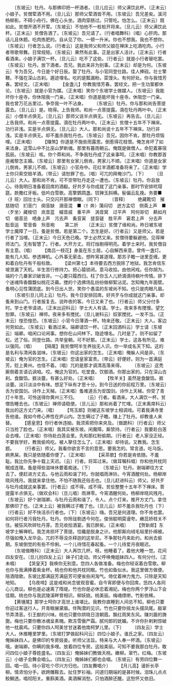 <!-- { "loadSidebar": true } -->
　　〔东坡云〕牡丹。与那佛印把一杯酒者。〔旦儿应云〕师父满饮此杯。〔正末云〕小娘子。贫僧荤酒不用。〔旦儿云〕那师父荤酒皆不用。〔东坡云〕吾兄差矣。溪河杨柳影。不碍小舟行。佛在心头坐。酒肉穿肠过。只管吃。怕怎么。〔正末云〕既如此。贫僧开酒不开荤。〔东坡云〕不怕他不一桩桩开将来。〔旦儿云〕师父满饮此杯。〔正末云〕贫僧告酒了。〔东坡云〕吾兄请了。〔行者唱舞科〕〔唱〕心肝肉。那话儿且休题。吃肉拣肥的。自从见了你。一顿一升米。你也不想我。我也不想你。〔东坡云〕行者怎么说。〔行者云〕这是我师父和师父娘在禅床上吃酒吃肉。小行者带歌带舞。日常规矩。〔东坡云〕果然有此事。正是出家人活计。〔正末云〕行者看酒来。小娘子满饮一杯。〔旦儿云〕吃不了这些。〔行者云〕就是小行者替吃罢。〔东坡云〕牡丹。放下酒者。吾兄。我此来非为别事。〔正末云〕却是为何。〔东坡云〕专为吾兄。今日是个好日辰。娶了牡丹。与小官同登仕路。佳人捧砚。壮士擎鞭。不强在深山古刹。遁迹埋名。吃的是瓢漏粉。菜馒头。有何好处。你与我惜芳春。罢经文。〔正末唱〕
　　【金盏儿】你教我惜芳春。罢经文。把一生功案都休论。〔东坡云〕就是小官为媒。〔正末唱〕笑你个东坡学士做媒人。〔东坡云〕我能坏你十座寺。你休阻我一门亲。〔正末唱〕你道是能坏我十座寺。休阻您一门亲。我也曾万花丛里过。争奈我一叶不沾身。
　　〔东坡云〕牡丹。你与那和尚告菩提露去。〔旦儿云〕是。晓得。上告我师。和尚一点菩提露。滴在牡丹两叶中。〔正末云〕小僧半点俱无。〔旦儿云〕那师父说半点俱无。〔东坡云〕再告去。〔旦儿云〕上告我师。和尚一点菩提露。滴在牡丹两叶中。〔正末云〕贫僧十五年不下禅床。功行非浅。实是半点俱无。〔旦儿云〕大人。那和尚说十五年不下禅床。功行非浅。实是半点俱无。却不羞杀我牡丹也。〔东坡云〕吾兄。因你不肯。那牡丹烦恼哩。〔正末唱〕
　　【赚煞】你道是不施些雨露恩。倒惹得花枝恨。俺怎肯坏了如来法身。这雪山中不比巫山梦断魂。那里有暮雨朝云。俺既是做僧人。命犯着寡宿孤辰。〔东坡云〕咳。你个莽和尚。不争我牡丹成了这亲事呵。〔正末唱〕你教那首座阇黎怎主婚。〔东坡云〕那里有女家儿倒肯。男家儿不顺。〔正末唱〕你道是女家儿倒肯。男家儿不顺。〔东坡云〕小官舟中。花红羊酒都准备将来了。〔正末唱〕学士你只索空赔羊酒。〔带云〕请恕罪了也。〔唱〕可兀的拜俺沙门。〔下〕
　　〔旦儿云〕大人。那和尚不肯。可不空带牡丹走这一遭也。〔东坡云〕牡丹。你且放心。待我明日准备着回席的酒殽。好共歹与你成就了这门亲事。那时节安排玳瑁筵。款撒红牙板。低吟白雪歌。高擎鹦鹉盏。钗亸玉斜横。髻偏云乱挽。务要■〈扌班〉回壮士头。只交闪开那禅僧眼。〔同下〕
　　〔音释〕
　　绝藏靴切　摧慈随切　扪音门　阕音缺　溷音混　■〈忄奔〉蒲闷切　迸方孟切　侧斋上声　■〈歹坐〉藏梭切　岚音蓝　槭音戚　重平声　涡音窝　过平声　阿何哥切　爇如月切　偈音忌　哂身上声　污去声　夤音寅　搓音磋　胜平声　窘君上声　分去声　酝音运　荤音昏　炰音袍
　　第二折
　　〔正末云〕贫僧了缘和尚。昨日被东坡学士魔障了一日。蚤是贫僧。若是第二个。怎生是好。〔行者云〕又是师父。若是行者了当哩。〔正末云〕今日天色已晚。学士必然又来。贫僧待要躲避他。见得禅师法门。无有智慧了。行者。大开方丈。将灯烛剔得明亮。着学士来时。我贫僧自有主意。〔唱〕
　　【南吕一枝花】身虽在东土居。心自解西来意。曾传一盏灯。能有几人知。参透禅机。心外事无萦击。想昨宵甚道理。那苏子瞻一谜里歪缠。更和着白牡丹有千般标致。
　　【梁州第七】本待要去西方脱除了地狱。我怎肯信东坡泄漏了天机。半生苦行修持力。把心猿锁闭。意马收拾。由他闲戏。任你胡为。端的个几番家识破皆非。一心要只履西归。枉了你玉人儿娇滴滴待枫叶传情。排下个迷魂阵香馥馥似桃花泛蘃。搅的个选佛场乱纷纷做柳絮沾泥。怎知俺九年面壁。蚤明心见性蒲团底。到今日出人世。笑你个愚滥的东坡尚不知。也只是肉眼凡眉。
　　〔东坡引旦儿同上云〕牡丹。我今日安排回席。好共歹与你成就这门亲事。却蚤来到山门。行者报复去。说昨夜的客。今日又来了也。〔行者云〕师父分付多时。学士老爷请进。〔正末出迎科云〕学士大人有请。学士。夜来多有搅慢。望乞恕罪。〔东坡云〕禅师。夜来多有搅扰。〔旦儿谢科云〕奴家搅扰。一发不当。〔正末云〕惶恐惶恐。〔东坡云〕小官今日薄酒一杯。特来还敬。〔正末云〕大人。客边何劳如此。〔东坡云〕看酒过来。端卿请饮一杯。〔正末回酒科云〕学士请〔东坡云〕端卿。咱闲口论闲事。想你在山间林下。隐迹埋名。几时是了。则不如留了松。还了俗。同登仕路。共举皇朝。可不好那。〔正末云〕学士。这各有所见。难以强同。〔唱〕
　　【隔尾】我贫僧呵半生养拙无人识。你一举成名天下知。这的是名利与清闲各滋味。〔东坡云〕你这出家的怎生。〔正末唱〕俺躲人间是非。〔东坡云〕俺为官的怎生。〔正末唱〕您请皇家富贵。〔带云〕好便好。则为一首满庭芳。贬上黄州。也怪不着。〔唱〕兀的是那才调清高落来得。
　　〔东坡云〕这秃厮倒着言语讥讽咱。哎。俺这为官的。吃堂食。饮御酒。你那出家的。只在深山古刹。食酸馅。捱淡虀。有甚么好处。〔正末唱〕
　　【牧羊关】虽然是食酸馅。捱淡虀。淡只淡淡中有味。想足下纵有才思十分。到今日送的你前程万里。〔东坡云〕舌为安国剑。诗作上天梯。〔正末唱〕蚤难道舌为安国剑。诗作上天梯。你受了青灯十年苦。可怜送得你黄州三不归。
　　〔云〕行者。看酒来。大人满饮一杯。贫僧告睡去也。〔东坡云〕禅师请稳便。〔旦儿云〕那和尚着了忙哩。〔正末离席科云〕我出的这方丈门来。〔唱〕
　　【骂玉郎】则被这东坡学士相调戏。可着我满寺里告他谁。我如今修心养性在庐山内。怎生瞒过了子瞻。赚上了牡丹。却教谁人来替。
　　【感皇恩】你行者休违拗。我须索把你来央及。〔做跪科〕〔行者云〕师父只当抢了脸也。〔正末唱〕我其实被东坡。闲魔障。厮禁持。〔行者云〕我要赴白莲会去哩。〔正末唱〕你待赴白莲会里。先和那红粉偷期。〔行者云〕老人家没正经。不要我学好。教我偷鸡吃。被人拏住怎么了。〔正末唱〕却待说。又教我。怎生题。
　　〔行者云〕师父。我看你欲言不言的意思。要我怎的。常言道。吃乌饭。痾黑屎。我只是依随着你便了。〔正末唱〕
　　【采茶歌】你若是肯依随。不羞耻。我比你先争十载上天迟。〔云〕行者。将耳过来。〔做耳嘱科唱〕你和他共枕同眠成连理。蚤是得些滋味休要着痴迷。〔下〕
　　〔东坡云〕牡丹。谢端卿往方丈去了。便赶进方丈去。与他云雨和谐了时。你就唱雨淋铃。今宵酒醒何处。杨柳岸晓风残月。我就来拿住他。不怕不随我还俗去也。〔旦儿赶进科云〕师父。好共歹与牡丹成就这亲事罢。〔行者云〕成不得。成不得。贫侩整整十五年不下禅床。菩提露半点俱无。〔做欢会科〕〔旦儿唱〕雨淋零。今宵酒醒何处。杨柳岸晓风残月。〔东坡云〕好个谢瑞卿。与牡丹云雨和谐了。令人。点个灯来。推开方丈门。拿住那佛印了也。〔正末上云〕被我瞒过子瞻了也。〔旦儿云〕却不羞杀我牡丹也〔下〕〔行者云〕好不快活杀行者也。〔下〕〔东坡云〕嗨。吾兄是何道理。你不肯也罢。如何将行者污我牡丹。牡丹。你玲珑剔透今何在。俊俏聪明莫谩夸。嫩蕊娇枝关不住。被狂风吹碎牡丹芽。吾兄收拾酒宴。我已醉矣。〔正未唱〕
　　【贺新郎】东坡学士解禅机。我怎肯损坏了菩提。恰纔是脱身之计。他那厮向绒毛毡里扑绵被。尽强如俺入龙华会。兀的不辱没杀释迦的这牟尼。不争那牡丹来赴约。和尚去偷期。东坡倒觉的有些不伶俐。一个儿待惜花春起蚤。一个儿待爱月夜眠迟。
　　〔东坡做睡科〕〔正末云〕大人再饮几杯。呀。他睡着了。着他大睡一觉。花间四友安在。〔旦儿扮四友上云〕妹子们走动。师父呼唤俺姐妹四人。有何分付。〔正未唱〕
　　【哭皇天】我唤你无别意。您四人各做准备。梅也你轻讴着白雪歌。柳也你与我满捧着紫金杯。桃也你和他共枕同眠。竹也如鱼似水。我这里做方做便。陪酒隌歌。东坡比那满庭芳满庭芳可便省些闲淘气。倚仗着神力鬼力。只除是天知地知。
　　【乌夜啼】这是戒和尚念彼观音蜜。自今宵即便与你回席。恁四人各同心儿商议。柳也是必速离了隋堤。竹也你是必休恋着湘妃。梅也你两个罗浮山下会佳期。桃也你与我武陵溪畔曾相识。柳妖娆。桃美丽。梅魂缥缈。竹影依稀。
　　【黄锺尾】那学士呵你才高世上谁堪比。我教你直睡到人间总不知。柳也只要你迎过客送行人。开青眼展黛眉。伴陶潜的见识。竹也只要你摇龙头摆凤尾。敲翠节弄清音。引王猷的兴味。桃也只要你烘晓日渲朝霞。飘红雨笑东风。赚刘晨的旖旎。梅也只要你散冰魂呈素魄。欺冻雪傲严霜。腻何郎的妩媚。不许你扑剌剌惊破他一枕晨鸡。只要你四人呵美甘甘迷着他南柯梦儿里。〔下〕
　　〔四友云〕学士大人。休推睡里梦里。〔东坡打梦做起科问云〕四位小娘子。谁氏之家。〔四友云〕俺姊妹四人。是佛印的专房妓妾。听师父法旨。特来与大人奉一杯酒。〔东坡云〕哦。谢端卿。你瞒的我多哩。放着四位专房。这般美丽。可知不要我那白牡丹。敢问四位小娘子尊姓盛名。〔四友云〕俺姊妹们教做夭桃。嫩柳。翠竹。红梅。〔东坡云〕小娘子会舞会唱么。〔四友云〕俺姊妹们都也会唱。〔东坡云〕有劳四位舞一回。唱一回。待小官吃个尽兴方归也。〔四友舞唱介〕
　　【月儿高】谩折长亭柳。情浓怕分手。欲跨雕鞍去。扯住罗衫袖。问道归期端的是甚时候。泪珠儿点点鲛鮹透。唱彻阳关。重斟美酒。美酒解消愁。只怕酒醉还醒。这愁怀又依旧。
